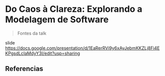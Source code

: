 # Do Caos à Clareza: Explorando a Modelagem de Software

> Fontes da talk 

slide https://docs.google.com/presentation/d/1EaRerRVi9y6xAyJebmKKZLj8Fi4EKPgsdLcIaMdyY3I/edit?usp=sharing

## Referencias

